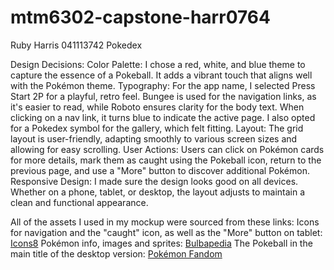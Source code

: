 # mtm6302-capstone-harr0764
Ruby Harris
041113742
Pokedex

Design Decisions:
Color Palette: I chose a red, white, and blue theme to capture the essence of a Pokeball. It adds a vibrant touch that aligns well with the Pokémon theme.
Typography: For the app name, I selected Press Start 2P for a playful, retro feel. Bungee is used for the navigation links, as it's easier to read, while Roboto ensures clarity for the body text. When clicking on a nav link, it turns blue to indicate the active page. I also opted for a Pokedex symbol for the gallery, which felt fitting.
Layout: The grid layout is user-friendly, adapting smoothly to various screen sizes and allowing for easy scrolling.
User Actions: Users can click on Pokémon cards for more details, mark them as caught using the Pokeball icon, return to the previous page, and use a "More" button to discover additional Pokémon.
Responsive Design: I made sure the design looks good on all devices. Whether on a phone, tablet, or desktop, the layout adjusts to maintain a clean and functional appearance.

All of the assets I used in my mockup were sourced from these links:
Icons for navigation and the "caught" icon, as well as the "More" button on tablet: [Icons8](https://icons8.com/)
Pokémon info, images and sprites: [Bulbapedia](https://bulbapedia.bulbagarden.net/wiki/Main_Page)
The Pokeball in the main title of the desktop version: [Pokémon Fandom](https://pokemon-fano.fandom.com/wiki/Poke_Ball)
